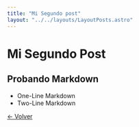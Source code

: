 ```yaml
---
title: "Mi Segundo post"
layout: "../../layouts/LayoutPosts.astro"
---
```


# Mi Segundo Post

## Probando Markdown

- One-Line Markdown
- Two-Line Markdown

[&larr; Volver](/posts)
